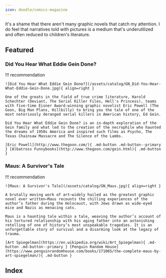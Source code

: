 ```yaml
---
icon: doodle/comics-magazine
---
```


It's a shame that there aren't many graphic novels that catch my attention. I do feel that narratives told with pictures is a medium that's underutilized and often reduced to children's literature.

## Featured

### Did You Hear What Eddie Gein Done?

!!! recommendation

    ![Did You Hear What Eddie Gein Done?](/assets/catalog/GN_Did-You-Hear-What-Eddie-Gein-Done.jpg){ align=right }

    One of the greats in the field of true crime literature, Harold Schechter (Deviant, The Serial Killer Files, Hell's Princess), teams with five-time Eisner Award-winning graphic novelist Eric Powell (The Goon, Big Man Plans, Hillbilly) to bring you the tale of one of the most notoriously deranged serial killers in American history, Ed Gein.

    Did You Hear What Eddie Gein Done? is an in-depth exploration of the Gein family and what led to the creation of the necrophile who haunted the dreams of 1950s America and inspired such films as Psycho, The Texas Chainsaw Massacre and The Silence of the Lambs. 

    [Eric Powell](http://www.thegoon.com/){ .md-button .md-button--primary } [Albatross Funnybooks](http://www.thegoon.com/gein.html){ .md-button }

### Maus: A Survivor's Tale

!!! recommendation

    ![Maus: A Survivor's Tale](/assets/catalog/GN_Maus.jpg){ align=right }

    A brutally moving work of art—widely hailed as the greatest graphic novel ever written—Maus recounts the chilling experiences of the author’s father during the Holocaust, with Jews drawn as wide-eyed mice and Nazis as menacing cats. 

    Maus is a haunting tale within a tale, weaving the author’s account of his tortured relationship with his aging father into an astonishing retelling of one of history’s most unspeakable tragedies. It is an unforgettable story of survival and a disarming look at the legacy of trauma.

    [Art Spiegelman](https://en.wikipedia.org/wiki/Art_Spiegelman){ .md-button .md-button--primary } [Penguin Random House](https://www.penguinrandomhouse.com/books/171065/the-complete-maus-by-art-spiegelman/){ .md-button }


## Index